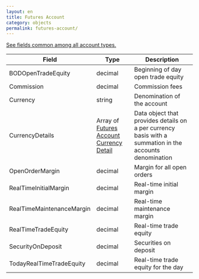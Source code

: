 ```yaml
---
layout: en
title: Futures Account
category: objects
permalink: futures-account/
---
```


[See fields common among all account types.](../account/)

| Field                     | Type    | Description |
| ------------------------- | ------- | ----------- |
| BODOpenTradeEquity        | decimal | Beginning of day open trade equity |
| Commission                | decimal | Commission fees |
| Currency                  | string  | Denomination of the account |
| CurrencyDetails           | Array of [Futures Account Currency Detail](../futures-account-currency-detail) | Data object that provides details on a per currency basis with a summation in the accounts denomination |
| OpenOrderMargin           | decimal | Margin for all open orders |
| RealTimeInitialMargin     | decimal | Real-time initial margin |
| RealTimeMaintenanceMargin | decimal | Real-time maintenance margin |
| RealTimeTradeEquity       | decimal | Real-time trade equity |
| SecurityOnDeposit         | decimal | Securities on deposit |
| TodayRealTimeTradeEquity  | decimal | Real-time trade equity for the day |